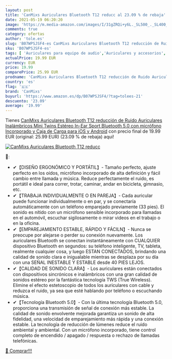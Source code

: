```yaml
---
layout: post
title: 'CanMixs Auriculares Bluetooth T12 reducc al 23.09 % de rebaja'
date: 2021-05-19 06:20:20
image: 'https://m.media-amazon.com/images/I/31gZRQi+y6L._SL500_._SL400_.jpg'
comments: true
category: ofertas
author: 'tole.es'
slug: 'B07WPSJSF4-es CanMixs Auriculares Bluetooth T12 reducción de Ruido...'
sku: 'B07WPSJSF4-es'
tags: [ 'Auriculares para equipo de audio','Auriculares y accesorios','Electrónica','android','canmixs', ]
actualPrice: 19.99 EUR
currency: EUR
price: 19.99
comparePrice: 25.99 EUR
prodname: 'CanMixs Auriculares Bluetooth T12 reducción de Ruido Auriculares Inalámbricos Mini Twins Estéreo In-Ear Sport Bluetooth 5.0 con micrófono Incorporado y Caja de Carga para iOS y Android'
country: 'es'
flag: '🇪🇸'
brand: 'CanMixs'
buyurl: 'https://www.amazon.es/dp/B07WPSJSF4/?tag=tolees-21'
descuento: '23.09'
average: '19.99'
---
```


Tienes [CanMixs Auriculares Bluetooth T12 reducción de Ruido Auriculares Inalámbricos Mini Twins Estéreo In-Ear Sport Bluetooth 5.0 con micrófono Incorporado y Caja de Carga para iOS y Android](https://www.amazon.es/dp/B07WPSJSF4/?tag=tolees-21) con precio final de  19.99 EUR (original: 25.99 EUR) (23.09 %  de rebaja) aqui!

[![CanMixs Auriculares Bluetooth T12 reducc](https://m.media-amazon.com/images/I/31gZRQi+y6L._SL500_._SL400_.jpg)](https://www.amazon.es/dp/B07WPSJSF4/?tag=tolees-21)

🔎:

- ✔【DISEÑO ERGONÓMICO Y PORTÁTIL】- Tamaño perfecto, ajuste perfecto en los oídos, micrófono incorporado de alta definición y fácil cambio entre llamada y música. Reduce perfectamente el ruido, es portátil e ideal para correr, trotar, caminar, andar en bicicleta, gimnasio, etc.
- ✔【TRABAJA INDIVIDUALMENTE O EN PAREJA】- Cada auricular puede funcionar individualmente o en par, y se conectaría automáticamente con un teléfono emparejado previamente (33 pies). El sonido es nítido con un micrófono sensible incorporado para llamadas en el automóvil, escuchar sigilosamente o mirar videos en el trabajo o en la oficina.
- ✔【EMPAREJAMIENTO ESTABLE, RÁPIDO Y FÁCILN】- Nunca se preocupe por alejarse o perder su conexión nuevamente. Los auriculares Bluetooth se conectan instantáneamente con CUALQUIER dispositivo Bluetooth en segundos: su teléfono inteligente, TV, tableta, realmente cualquier cosa, y luego ESTAN CONECTADOS, brindando una calidad de sonido clara e inigualable mientras se desplaza por su día con una SEÑAL INESTABLE Y ESTABLE desde 40 PIES LEJOS.
- ✔【CALIDAD DE SONIDO CLARA】- Los auriculares están conectados con dispositivos sincrónicos e inalámbricos con una gran calidad de sonidos estéreo por la fantástica tecnología TWS (True Wireless). Elimine el efecto estetoscopio de todos los auriculares con cable y reduzca el ruido, ya sea que esté hablando por teléfono o escuchando música.
- ✔【Tecnología Bluetooth 5.0】- Con la última tecnología Bluetooth 5.0, proporciona una transmisión de señal de conexión más estable. La calidad de sonido envolvente mejorada garantiza un sonido de alta fidelidad, una velocidad de emparejamiento más rápida y una conexión estable. La tecnología de reducción de lúmenes reduce el ruido ambiental y ambiental. Con un micrófono incorporado, tiene control completo de encendido / apagado / respuesta o rechazo de llamadas telefónicas.

[🛒 Comprar!!!](https://www.amazon.es/dp/B07WPSJSF4/?tag=tolees-21)
